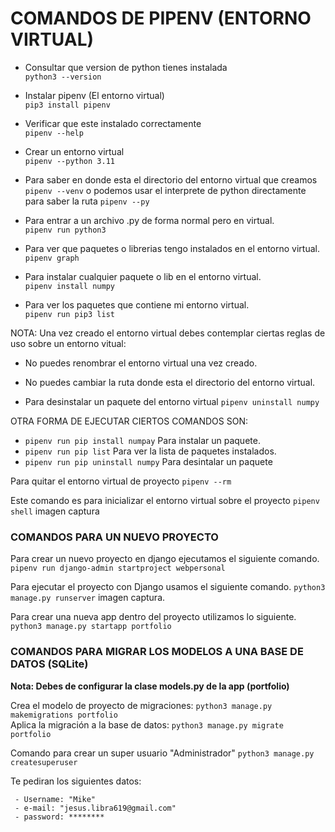 # COMANDOS DE PIPENV (ENTORNO VIRTUAL)

- Consultar que version de python tienes instalada  
`python3 --version`  

- Instalar pipenv (El entorno virtual)  
`pip3 install pipenv`

- Verificar que este instalado correctamente  
`pipenv --help`  
- Crear un entorno virtual  
`pipenv --python 3.11`  
- Para saber en donde esta el directorio del entorno virtual que creamos 
`pipenv --venv` o podemos usar el interprete de python directamente para saber la ruta `pipenv --py`
- Para entrar a un archivo .py de forma normal pero en virtual.  
`pipenv run python3`    
- Para ver que paquetes o librerias tengo instalados en el entorno virtual.  
`pipenv graph`
- Para instalar cualquier paquete o lib en el entorno virtual.  
`pipenv install numpy`
- Para ver los paquetes que contiene mi entorno virtual.  
`pipenv run pip3 list`

NOTA: Una vez creado el entorno virtual debes contemplar ciertas reglas de uso sobre un entorno vitual:  
  - No puedes renombrar el entorno virtual una vez creado.  
  - No puedes cambiar la ruta donde esta el directorio del entorno virtual.  

- Para desinstalar un paquete del entorno virtual
   `pipenv uninstall numpy`
   
OTRA FORMA DE EJECUTAR CIERTOS COMANDOS SON:  
- `pipenv run pip install numpay`  Para instalar un paquete.  
- `pipenv run pip list`  Para ver la lista de paquetes instalados.  
- `pipenv run pip uninstall numpy` Para desintalar un paquete     
  
Para quitar el entorno virtual de proyecto `pipenv --rm` 

Este comando es para inicializar el entorno virtual sobre el proyecto `pipenv shell` 
imagen captura

### COMANDOS PARA UN NUEVO PROYECTO

Para crear un nuevo proyecto en django ejecutamos el siguiente comando.  
`pipenv run django-admin startproject webpersonal`  

Para ejecutar el proyecto con Django usamos el siguiente comando.
`python3 manage.py runserver` 
imagen captura.  

Para crear una nueva app dentro del proyecto utilizamos lo siguiente.   
`python3 manage.py startapp portfolio` 


### COMANDOS PARA MIGRAR LOS MODELOS A UNA BASE DE DATOS (SQLite)

__Nota: Debes de configurar la clase models.py de la app (portfolio)__

Crea el modelo de proyecto de migraciones: `python3 manage.py makemigrations portfolio`  
Aplica la migración a la base de datos: `python3 manage.py migrate portfolio` 

Comando para crear un super usuario "Administrador" `python3 manage.py createsuperuser`
   
Te pediran los siguientes datos:  
~~~
 - Username: "Mike"
 - e-mail: "jesus.libra619@gmail.com"
 - password: ******** 
~~~





  
